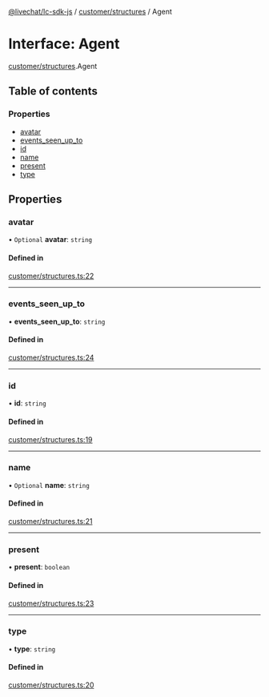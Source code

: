 [@livechat/lc-sdk-js](../README.md) / [customer/structures](../modules/customer_structures.md) / Agent

# Interface: Agent

[customer/structures](../modules/customer_structures.md).Agent

## Table of contents

### Properties

- [avatar](customer_structures.Agent.md#avatar)
- [events\_seen\_up\_to](customer_structures.Agent.md#events_seen_up_to)
- [id](customer_structures.Agent.md#id)
- [name](customer_structures.Agent.md#name)
- [present](customer_structures.Agent.md#present)
- [type](customer_structures.Agent.md#type)

## Properties

### avatar

• `Optional` **avatar**: `string`

#### Defined in

[customer/structures.ts:22](https://github.com/livechat/lc-sdk-js/blob/11cc290/src/customer/structures.ts#L22)

___

### events\_seen\_up\_to

• **events\_seen\_up\_to**: `string`

#### Defined in

[customer/structures.ts:24](https://github.com/livechat/lc-sdk-js/blob/11cc290/src/customer/structures.ts#L24)

___

### id

• **id**: `string`

#### Defined in

[customer/structures.ts:19](https://github.com/livechat/lc-sdk-js/blob/11cc290/src/customer/structures.ts#L19)

___

### name

• `Optional` **name**: `string`

#### Defined in

[customer/structures.ts:21](https://github.com/livechat/lc-sdk-js/blob/11cc290/src/customer/structures.ts#L21)

___

### present

• **present**: `boolean`

#### Defined in

[customer/structures.ts:23](https://github.com/livechat/lc-sdk-js/blob/11cc290/src/customer/structures.ts#L23)

___

### type

• **type**: `string`

#### Defined in

[customer/structures.ts:20](https://github.com/livechat/lc-sdk-js/blob/11cc290/src/customer/structures.ts#L20)
